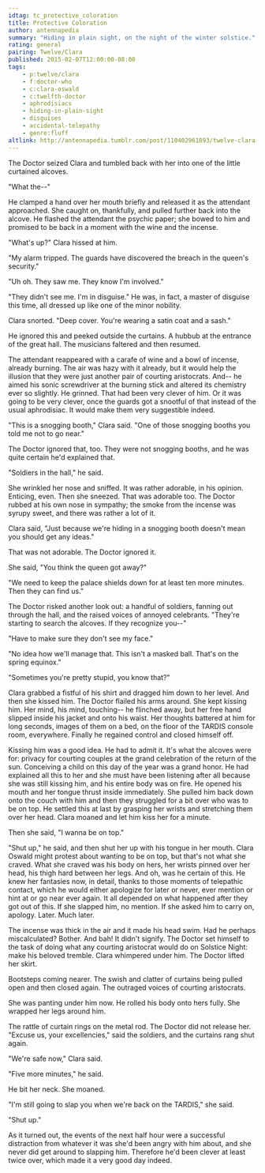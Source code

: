 ```yaml
---
idtag: tc_protective_coloration
title: Protective Coloration
author: antennapedia
summary: "Hiding in plain sight, on the night of the winter solstice."
rating: general
pairing: Twelve/Clara
published: 2015-02-07T12:00:00-08:00
tags:
    - p:twelve/clara
    - f:doctor-who
    - c:clara-oswald
    - c:twelfth-doctor
    - aphrodisiacs
    - hiding-in-plain-sight
    - disguises
    - accidental-telepathy
    - genre:fluff
altlink: http://antennapedia.tumblr.com/post/110402961893/twelve-clara-ye-ole-kissing-to-hide-in-plain
---
```

The Doctor seized Clara and tumbled back with her into one of the little curtained alcoves.

"What the--"

He clamped a hand over her mouth briefly and released it as the attendant approached. She caught on, thankfully, and pulled further back into the alcove. He flashed the attendant the psychic paper; she bowed to him and promised to be back in a moment with the wine and the incense.

"What's up?" Clara hissed at him.

"My alarm tripped. The guards have discovered the breach in the queen's security."

"Uh oh. They saw me. They know I'm involved."

"They didn't see me. I'm in disguise." He was, in fact, a master of disguise this time, all dressed up like one of the minor nobility.

Clara snorted. "Deep cover. You're wearing a satin coat and a sash."

He ignored this and peeked outside the curtains. A hubbub at the entrance of the great hall. The musicians faltered and then resumed.

The attendant reappeared with a carafe of wine and a bowl of incense, already burning. The air was hazy with it already, but it would help the illusion that they were just another pair of courting aristocrats. And-- he aimed his sonic screwdriver at the burning stick and altered its chemistry ever so slightly. He grinned. That had been very clever of him. Or it was going to be very clever, once the guards got a snootful of that instead of the usual aphrodisiac. It would make them very suggestible indeed.

"This is a snogging booth," Clara said. "One of those snogging booths you told me not to go near."

The Doctor ignored that, too. They were not snogging booths, and he was quite certain he'd explained that.

"Soldiers in the hall," he said.

She wrinkled her nose and sniffed. It was rather adorable, in his opinion. Enticing, even. Then she sneezed. That was adorable too. The Doctor rubbed at his own nose in sympathy; the smoke from the incense was syrupy sweet, and there was rather a lot of it.

Clara said, "Just because we're hiding in a snogging booth doesn't mean you should get any ideas."

That was not adorable. The Doctor ignored it.

She said, "You think the queen got away?"

"We need to keep the palace shields down for at least ten more minutes. Then they can find us."

The Doctor risked another look out: a handful of soldiers, fanning out through the hall, and the raised voices of annoyed celebrants. "They're starting to search the alcoves. If they recognize you--"

"Have to make sure they don't see my face."

"No idea how we'll manage that. This isn't a masked ball. That's on the spring equinox."

"Sometimes you're pretty stupid, you know that?"

Clara grabbed a fistful of his shirt and dragged him down to her level. And then she kissed him. The Doctor flailed his arms around. She kept kissing him. Her mind, his mind, touching-- he flinched away, but her free hand slipped inside his jacket and onto his waist. Her thoughts battered at him for long seconds, images of them on a bed, on the floor of the TARDIS console room, everywhere. Finally he regained control and closed himself off.

Kissing him was a good idea. He had to admit it. It's what the alcoves were for: privacy for courting couples at the grand celebration of the return of the sun. Conceiving a child on this day of the year was a grand honor. He had explained all this to her and she must have been listening after all because she was still kissing him, and his entire body was on fire. He opened his mouth and her tongue thrust inside immediately. She pulled him back down onto the couch with him and then they struggled for a bit over who was to be on top. He settled this at last by grasping her wrists and stretching them over her head. Clara moaned and let him kiss her for a minute.

Then she said, "I wanna be on top."

"Shut up," he said, and then shut her up with his tongue in her mouth. Clara Oswald might protest about wanting to be on top, but that's not what she craved. What she craved was his body on hers, her wrists pinned over her head, his thigh hard between her legs. And oh, was he certain of this. He knew her fantasies now, in detail, thanks to those moments of telepathic contact, which he would either apologize for later or never, ever mention or hint at or go near ever again. It all depended on what happened after they got out of this. If she slapped him, no mention. If she asked him to carry on, apology. Later. Much later.

The incense was thick in the air and it made his head swim. Had he perhaps miscalculated? Bother. And bah! It didn't signify. The Doctor set himself to the task of doing what any courting aristocrat would do on Solstice Night: make his beloved tremble. Clara whimpered under him. The Doctor lifted her skirt.

Bootsteps coming nearer. The swish and clatter of curtains being pulled open and then closed again. The outraged voices of courting aristocrats.

She was panting under him now. He rolled his body onto hers fully. She wrapped her legs around him.

The rattle of curtain rings on the metal rod. The Doctor did not release her. "Excuse us, your excellencies," said the soldiers, and the curtains rang shut again.

"We're safe now," Clara said.

"Five more minutes," he said.

He bit her neck. She moaned.

"I'm still going to slap you when we're back on the TARDIS," she said.

"Shut up."

As it turned out, the events of the next half hour were a successful distraction from whatever it was she'd been angry with him about, and she never did get around to slapping him. Therefore he'd been clever at least twice over, which made it a very good day indeed.
